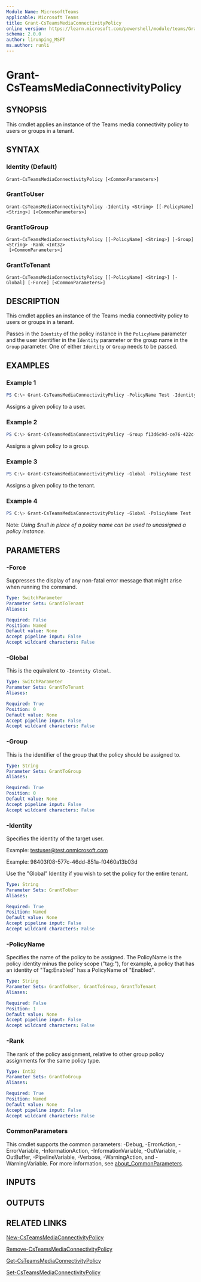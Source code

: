 ```yaml
---
Module Name: MicrosoftTeams
applicable: Microsoft Teams
title: Grant-CsTeamsMediaConnectivityPolicy
online version: https://learn.microsoft.com/powershell/module/teams/Grant-CsTeamsMediaConnectivityPolicy
schema: 2.0.0
author: lirunping_MSFT
ms.author: runli
---
```


# Grant-CsTeamsMediaConnectivityPolicy

## SYNOPSIS
This cmdlet applies an instance of the Teams media connectivity policy to users or groups in a tenant.

## SYNTAX

### Identity (Default)
```
Grant-CsTeamsMediaConnectivityPolicy [<CommonParameters>]
```

### GrantToUser
```
Grant-CsTeamsMediaConnectivityPolicy -Identity <String> [[-PolicyName] <String>] [<CommonParameters>]
```

### GrantToGroup
```
Grant-CsTeamsMediaConnectivityPolicy [[-PolicyName] <String>] [-Group] <String> -Rank <Int32>
 [<CommonParameters>]
```

### GrantToTenant
```
Grant-CsTeamsMediaConnectivityPolicy [[-PolicyName] <String>] [-Global] [-Force] [<CommonParameters>]
```

## DESCRIPTION

This cmdlet applies an instance of the Teams media connectivity policy to users or groups in a tenant.

Passes in the `Identity` of the policy instance in the `PolicyName` parameter and the user identifier in the `Identity` parameter or the group name in the `Group` parameter. One of either `Identity` or `Group` needs to be passed.

## EXAMPLES

### Example 1
```powershell
PS C:\> Grant-CsTeamsMediaConnectivityPolicy -PolicyName Test -Identity testuser@test.onmicrosoft.com
```

Assigns a given policy to a user.

### Example 2
```powershell
PS C:\> Grant-CsTeamsMediaConnectivityPolicy -Group f13d6c9d-ce76-422c-af78-b6018b4d9c80 -PolicyName Test
```

Assigns a given policy to a group.


### Example 3
```powershell
PS C:\> Grant-CsTeamsMediaConnectivityPolicy -Global -PolicyName Test
```

Assigns a given policy to the tenant.

### Example 4
```powershell
PS C:\> Grant-CsTeamsMediaConnectivityPolicy -Global -PolicyName Test
```

Note: _Using $null in place of a policy name can be used to unassigned a policy instance._

## PARAMETERS

### -Force
Suppresses the display of any non-fatal error message that might arise when running the command.

```yaml
Type: SwitchParameter
Parameter Sets: GrantToTenant
Aliases:

Required: False
Position: Named
Default value: None
Accept pipeline input: False
Accept wildcard characters: False
```

### -Global
This is the equivalent to `-Identity Global`.

```yaml
Type: SwitchParameter
Parameter Sets: GrantToTenant
Aliases:

Required: True
Position: 0
Default value: None
Accept pipeline input: False
Accept wildcard characters: False
```

### -Group
This is the identifier of the group that the policy should be assigned to.

```yaml
Type: String
Parameter Sets: GrantToGroup
Aliases:

Required: True
Position: 0
Default value: None
Accept pipeline input: False
Accept wildcard characters: False
```

### -Identity
Specifies the identity of the target user.

Example: testuser@test.onmicrosoft.com

Example: 98403f08-577c-46dd-851a-f0460a13b03d

Use the "Global" Identity if you wish to set the policy for the entire tenant.

```yaml
Type: String
Parameter Sets: GrantToUser
Aliases:

Required: True
Position: Named
Default value: None
Accept pipeline input: False
Accept wildcard characters: False
```

### -PolicyName
Specifies the name of the policy to be assigned. The PolicyName is the policy identity minus the policy scope ("tag:"), for example, a policy that has an identity of "Tag:Enabled" has a PolicyName of "Enabled".

```yaml
Type: String
Parameter Sets: GrantToUser, GrantToGroup, GrantToTenant
Aliases:

Required: False
Position: 1
Default value: None
Accept pipeline input: False
Accept wildcard characters: False
```

### -Rank
The rank of the policy assignment, relative to other group policy assignments for the same policy type.

```yaml
Type: Int32
Parameter Sets: GrantToGroup
Aliases:

Required: True
Position: Named
Default value: None
Accept pipeline input: False
Accept wildcard characters: False
```

### CommonParameters
This cmdlet supports the common parameters: -Debug, -ErrorAction, -ErrorVariable, -InformationAction, -InformationVariable, -OutVariable, -OutBuffer, -PipelineVariable, -Verbose, -WarningAction, and -WarningVariable. For more information, see [about_CommonParameters](http://go.microsoft.com/fwlink/?LinkID=113216).

## INPUTS

## OUTPUTS

## RELATED LINKS

[New-CsTeamsMediaConnectivityPolicy](New-CsTeamsMediaConnectivityPolicy.md)

[Remove-CsTeamsMediaConnectivityPolicy](Remove-CsTeamsMediaConnectivityPolicy.yml)

[Get-CsTeamsMediaConnectivityPolicy](Get-CsTeamsMediaConnectivityPolicy.yml)

[Set-CsTeamsMediaConnectivityPolicy](Set-CsTeamsMediaConnectivityPolicy.yml)